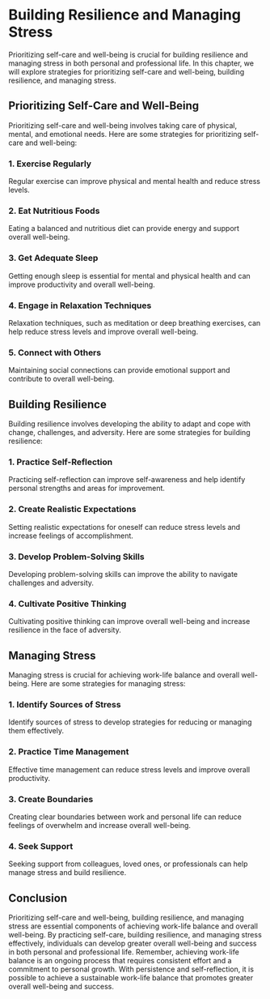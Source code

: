 Building Resilience and Managing Stress
=================================================================================

Prioritizing self-care and well-being is crucial for building resilience and managing stress in both personal and professional life. In this chapter, we will explore strategies for prioritizing self-care and well-being, building resilience, and managing stress.

Prioritizing Self-Care and Well-Being
-------------------------------------

Prioritizing self-care and well-being involves taking care of physical, mental, and emotional needs. Here are some strategies for prioritizing self-care and well-being:

### 1. Exercise Regularly

Regular exercise can improve physical and mental health and reduce stress levels.

### 2. Eat Nutritious Foods

Eating a balanced and nutritious diet can provide energy and support overall well-being.

### 3. Get Adequate Sleep

Getting enough sleep is essential for mental and physical health and can improve productivity and overall well-being.

### 4. Engage in Relaxation Techniques

Relaxation techniques, such as meditation or deep breathing exercises, can help reduce stress levels and improve overall well-being.

### 5. Connect with Others

Maintaining social connections can provide emotional support and contribute to overall well-being.

Building Resilience
-------------------

Building resilience involves developing the ability to adapt and cope with change, challenges, and adversity. Here are some strategies for building resilience:

### 1. Practice Self-Reflection

Practicing self-reflection can improve self-awareness and help identify personal strengths and areas for improvement.

### 2. Create Realistic Expectations

Setting realistic expectations for oneself can reduce stress levels and increase feelings of accomplishment.

### 3. Develop Problem-Solving Skills

Developing problem-solving skills can improve the ability to navigate challenges and adversity.

### 4. Cultivate Positive Thinking

Cultivating positive thinking can improve overall well-being and increase resilience in the face of adversity.

Managing Stress
---------------

Managing stress is crucial for achieving work-life balance and overall well-being. Here are some strategies for managing stress:

### 1. Identify Sources of Stress

Identify sources of stress to develop strategies for reducing or managing them effectively.

### 2. Practice Time Management

Effective time management can reduce stress levels and improve overall productivity.

### 3. Create Boundaries

Creating clear boundaries between work and personal life can reduce feelings of overwhelm and increase overall well-being.

### 4. Seek Support

Seeking support from colleagues, loved ones, or professionals can help manage stress and build resilience.

Conclusion
----------

Prioritizing self-care and well-being, building resilience, and managing stress are essential components of achieving work-life balance and overall well-being. By practicing self-care, building resilience, and managing stress effectively, individuals can develop greater overall well-being and success in both personal and professional life. Remember, achieving work-life balance is an ongoing process that requires consistent effort and a commitment to personal growth. With persistence and self-reflection, it is possible to achieve a sustainable work-life balance that promotes greater overall well-being and success.
